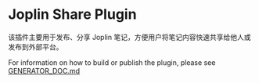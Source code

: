 # Joplin Share Plugin

该插件主要用于发布、分享 Joplin 笔记，方便用户将笔记内容快速共享给他人或发布到外部平台。

For information on how to build or publish the plugin, please see [GENERATOR_DOC.md](./GENERATOR_DOC.md)
